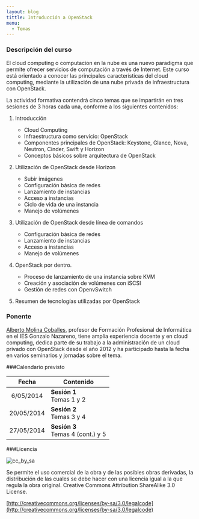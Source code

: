 ```yaml
---
layout: blog
tittle: Introducción a OpenStack
menu:
  - Temas
---
```

### Descripción del curso

El cloud computing o computacion en la nube es una nuevo paradigma que permite ofrecer servicios de computación a través de Internet. Este curso está orientado a conocer las principales características del cloud computing, mediante la utilización de una nube privada de infraestructura con OpenStack.

La actividad formativa contendrá cinco temas que se impartirán en tres sesiones
de 3 horas cada una, conforme a los siguientes contenidos:

1. Introducción

	* Cloud Computing
	* Infraestructura como servicio: OpenStack
	* Componentes principales de OpenStack: Keystone, Glance, Nova, Neutron, Cinder,
	Swift y Horizon 
	* Conceptos básicos sobre arquitectura de OpenStack

2. Utilización de OpenStack desde Horizon

	* Subir imágenes
	* Configuración básica de redes
	* Lanzamiento de instancias
	* Acceso a instancias
	* Ciclo de vida de una instancia
	* Manejo de volúmenes

3. Utilización de OpenStack desde línea de comandos

	* Configuración básica de redes
	* Lanzamiento de instancias
	* Acceso a instancias
	* Manejo de volúmenes

4. OpenStack por dentro.

	* Proceso de lanzamiento de una instancia sobre KVM
	* Creación y asociación de volúmenes con iSCSI
	* Gestión de redes con OpenvSwitch

5. Resumen de tecnologías utilizadas por OpenStack

### Ponente

[Alberto Molina Coballes](http://albertomolina.wordpress.com), profesor de
Formación Profesional de Informática en el IES Gonzalo Nazareno, tiene amplia
experiencia docente y en cloud computing, dedica parte de su trabajo a la
administración de un cloud privado con OpenStack desde el año 2012 y ha
participado hasta la fecha en varios seminarios y  jornadas sobre el tema.

###Calendario previsto

|Fecha|Contenido|
|:---:|---------|
|6/05/2014|**Sesión 1**<br/>Temas 1 y 2|
|20/05/2014|**Sesión 2**<br/>Temas 3 y 4|
|27/05/2014|**Sesión 3**<br/>Temas 4 (cont.) y 5|

###Licencia

![cc_by_sa](http://iesgn.github.io/cloud/img/cc_by_sa.png)

Se permite el uso comercial de la obra y de las posibles obras derivadas, la distribución de las cuales se debe hacer con una licencia igual a la que regula la obra original.
Creative Commons Attribution ShareAlike 3.0 License.

[http://creativecommons.org/licenses/by-sa/3.0/legalcode](http://creativecommons.org/licenses/by-sa/3.0/legalcode)
